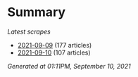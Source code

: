 # Summary
*Latest scrapes*
* [2021-09-09](https://github.com/nuuuwan/news_lk/blob/data/news_lk.2021-09-09.json) (177 articles)
* [2021-09-10](https://github.com/nuuuwan/news_lk/blob/data/news_lk.2021-09-10.json) (107 articles)

*Generated at 01:11PM, September 10, 2021*